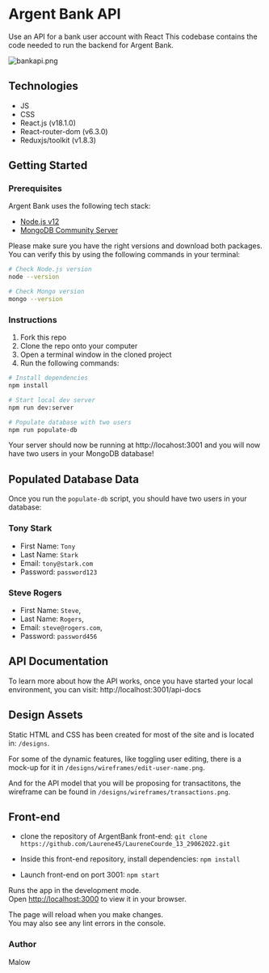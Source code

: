 ﻿# Argent Bank API

Use an API for a bank user account with React
This codebase contains the code needed to run the backend for Argent Bank.

![bankapi.png](https://github.com/Laurene45/LaureneCourde_13_29062022/blob/main/bankapi/documentation/bankapi.png?raw=true)

## Technologies

-   JS
-   CSS
-   React.js  (v18.1.0)
-   React-router-dom (v6.3.0)
-   Reduxjs/toolkit (v1.8.3)


## Getting Started

### [](https://github.com/Laurene45/Project-10-Bank-API#prerequisites)Prerequisites

Argent Bank uses the following tech stack:

-   [Node.js v12](https://nodejs.org/en/)
-   [MongoDB Community Server](https://www.mongodb.com/try/download/community)

Please make sure you have the right versions and download both packages. You can verify this by using the following commands in your terminal:

```bash
# Check Node.js version
node --version

# Check Mongo version
mongo --version
```
### Instructions

1. Fork this repo
1. Clone the repo onto your computer
1. Open a terminal window in the cloned project
1. Run the following commands:

```bash
# Install dependencies
npm install

# Start local dev server
npm run dev:server

# Populate database with two users
npm run populate-db
```

Your server should now be running at http://locahost:3001 and you will now have two users in your MongoDB database!

## Populated Database Data

Once you run the `populate-db` script, you should have two users in your database:

### Tony Stark

- First Name: `Tony`
- Last Name: `Stark`
- Email: `tony@stark.com`
- Password: `password123`

### Steve Rogers

- First Name: `Steve`,
- Last Name: `Rogers`,
- Email: `steve@rogers.com`,
- Password: `password456`

## API Documentation

To learn more about how the API works, once you have started your local environment, you can visit: http://localhost:3001/api-docs

## Design Assets

Static HTML and CSS has been created for most of the site and is located in: `/designs`.

For some of the dynamic features, like toggling user editing, there is a mock-up for it in `/designs/wireframes/edit-user-name.png`.

And for the API model that you will be proposing for transactitons, the wireframe can be found in `/designs/wireframes/transactions.png`.


## Front-end

- clone the repository of ArgentBank front-end:
`git clone
https://github.com/Laurene45/LaureneCourde_13_29062022.git`

- Inside this front-end repository, install dependencies: 
`npm install`

- Launch front-end on port 3001:
`npm start`

Runs the app in the development mode.  
Open  [http://localhost:3000](http://localhost:3000/)  to view it in your browser.

The page will reload when you make changes.  
You may also see any lint errors in the console.

### Author

Malow
